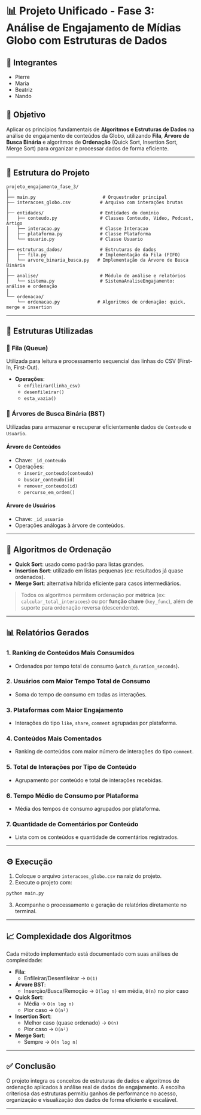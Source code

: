 
# 📊 Projeto Unificado - Fase 3: Análise de Engajamento de Mídias Globo com Estruturas de Dados

## 👥 Integrantes
- Pierre  
- Maria  
- Beatriz  
- Nando  

## 🎯 Objetivo
Aplicar os princípios fundamentais de **Algoritmos e Estruturas de Dados** na análise de engajamento de conteúdos da Globo, utilizando **Fila**, **Árvore de Busca Binária** e algoritmos de **Ordenação** (Quick Sort, Insertion Sort, Merge Sort) para organizar e processar dados de forma eficiente.

---

## 📁 Estrutura do Projeto

```
projeto_engajamento_fase_3/
│
├── main.py                         # Orquestrador principal
├── interacoes_globo.csv           # Arquivo com interações brutas
│
├── entidades/                     # Entidades do domínio
│   ├── conteudo.py                # Classes Conteudo, Video, Podcast, Artigo
│   ├── interacao.py               # Classe Interacao
│   ├── plataforma.py              # Classe Plataforma
│   └── usuario.py                 # Classe Usuario
│
├── estruturas_dados/              # Estruturas de dados
│   ├── fila.py                    # Implementação da Fila (FIFO)
│   └── arvore_binaria_busca.py   # Implementação da Árvore de Busca Binária
│
├── analise/                       # Módulo de análise e relatórios
│   └── sistema.py                 # SistemaAnaliseEngajamento: análise e ordenação
│
└── ordenacao/
    └── ordenacao.py              # Algoritmos de ordenação: quick, merge e insertion
```

---

## 🧠 Estruturas Utilizadas

### 🔁 Fila (Queue)
Utilizada para leitura e processamento sequencial das linhas do CSV (First-In, First-Out).

- **Operações**:
  - `enfileirar(linha_csv)`
  - `desenfileirar()`
  - `esta_vazia()`

### 🌳 Árvores de Busca Binária (BST)
Utilizadas para armazenar e recuperar eficientemente dados de `Conteudo` e `Usuario`.

#### Árvore de Conteúdos
- Chave: `_id_conteudo`
- Operações:
  - `inserir_conteudo(conteudo)`
  - `buscar_conteudo(id)`
  - `remover_conteudo(id)`
  - `percurso_em_ordem()`

#### Árvore de Usuários
- Chave: `_id_usuario`
- Operações análogas à árvore de conteúdos.

---

## 🧮 Algoritmos de Ordenação

- **Quick Sort**: usado como padrão para listas grandes.
- **Insertion Sort**: utilizado em listas pequenas (ex: resultados já quase ordenados).
- **Merge Sort**: alternativa híbrida eficiente para casos intermediários.

> Todos os algoritmos permitem ordenação por **métrica** (ex: `calcular_total_interacoes`) ou por **função chave** (`key_func`), além de suporte para ordenação reversa (descendente).

---

## 📊 Relatórios Gerados

### 1. **Ranking de Conteúdos Mais Consumidos**
- Ordenados por tempo total de consumo (`watch_duration_seconds`).

### 2. **Usuários com Maior Tempo Total de Consumo**
- Soma do tempo de consumo em todas as interações.

### 3. **Plataformas com Maior Engajamento**
- Interações do tipo `like`, `share`, `comment` agrupadas por plataforma.

### 4. **Conteúdos Mais Comentados**
- Ranking de conteúdos com maior número de interações do tipo `comment`.

### 5. **Total de Interações por Tipo de Conteúdo**
- Agrupamento por conteúdo e total de interações recebidas.

### 6. **Tempo Médio de Consumo por Plataforma**
- Média dos tempos de consumo agrupados por plataforma.

### 7. **Quantidade de Comentários por Conteúdo**
- Lista com os conteúdos e quantidade de comentários registrados.

---

## ⚙️ Execução

1. Coloque o arquivo `interacoes_globo.csv` na raiz do projeto.
2. Execute o projeto com:

```bash
python main.py
```

3. Acompanhe o processamento e geração de relatórios diretamente no terminal.

---

## 📈 Complexidade dos Algoritmos

Cada método implementado está documentado com suas análises de complexidade:

- **Fila**:  
  - Enfileirar/Desenfileirar → `O(1)`
- **Árvore BST**:  
  - Inserção/Busca/Remoção → `O(log n)` em média, `O(n)` no pior caso
- **Quick Sort**:  
  - Média → `O(n log n)`  
  - Pior caso → `O(n²)`
- **Insertion Sort**:  
  - Melhor caso (quase ordenado) → `O(n)`  
  - Pior caso → `O(n²)`
- **Merge Sort**:  
  - Sempre → `O(n log n)`

---

## ✅ Conclusão

O projeto integra os conceitos de estruturas de dados e algoritmos de ordenação aplicados à análise real de dados de engajamento. A escolha criteriosa das estruturas permitiu ganhos de performance no acesso, organização e visualização dos dados de forma eficiente e escalável.

---
